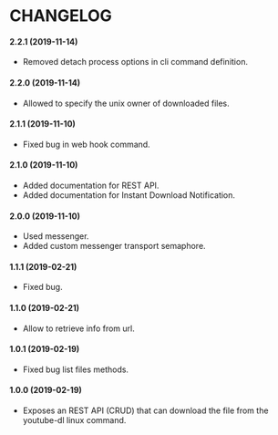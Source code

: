 CHANGELOG
=========

#### 2.2.1 (2019-11-14)

* Removed detach process options in cli command definition.

#### 2.2.0 (2019-11-14)

* Allowed to specify the unix owner of downloaded files.

#### 2.1.1 (2019-11-10)

* Fixed bug in web hook command.

#### 2.1.0 (2019-11-10)

* Added documentation for REST API.
* Added documentation for Instant Download Notification.

#### 2.0.0 (2019-11-10)

* Used messenger.
* Added custom messenger transport semaphore.

#### 1.1.1 (2019-02-21)

* Fixed bug.

#### 1.1.0 (2019-02-21)

* Allow to retrieve info from url.

#### 1.0.1 (2019-02-19)

* Fixed bug list files methods.

#### 1.0.0 (2019-02-19)

* Exposes an REST API (CRUD) that can download the file from the youtube-dl linux command.
